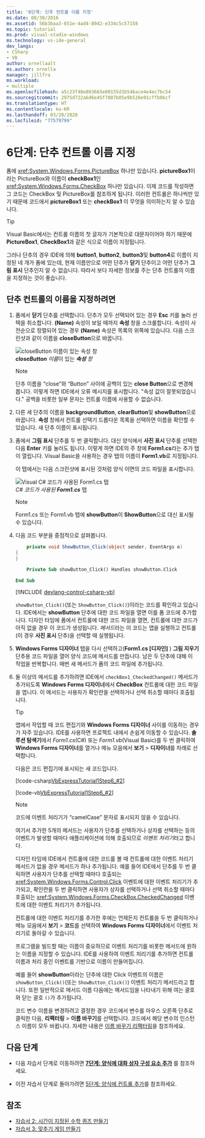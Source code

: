 ```yaml
---
title: '6단계: 단추 컨트롤 이름 지정'
ms.date: 08/30/2016
ms.assetid: 56b3baa3-651e-4ad4-8942-e334c5c57158
ms.topic: tutorial
ms.prod: visual-studio-windows
ms.technology: vs-ide-general
dev_langs:
- CSharp
- VB
author: ornellaalt
ms.author: ornella
manager: jillfra
ms.workload:
- multiple
ms.openlocfilehash: a5c23f48e803665e00155d1b546ace4e4ec7bc54
ms.sourcegitcommit: 2975d722a6d6e45f7887b05e9b526e91cffb0bcf
ms.translationtype: HT
ms.contentlocale: ko-KR
ms.lasthandoff: 03/20/2020
ms.locfileid: "77579799"
---
```

# <a name="step-6-name-your-button-controls"></a>6단계: 단추 컨트롤 이름 지정

폼에 <xref:System.Windows.Forms.PictureBox> 하나만 있습니다. **pictureBox1**이라는 PictureBox와 이름이 **checkBox1**인 <xref:System.Windows.Forms.CheckBox> 하나만 있습니다. 이제 코드를 작성하면 그 코드는 CheckBox 및 PictureBox를 참조하게 됩니다. 이러한 컨트롤은 하나씩만 있기 때문에 코드에서 **pictureBox1** 또는 **checkBox1** 이 무엇을 의미하는지 알 수 있습니다.

> [!TIP]
> Visual Basic에서는 컨트롤 이름의 첫 글자가 기본적으로 대문자이어야 하기 때문에 **PictureBox1**, **CheckBox1**과 같은 식으로 이름이 지정됩니다.

그러나 단추의 경우 IDE에 의해 **button1**, **button2**, **button3**및 **button4**로 이름이 지정된 네 개가 폼에 있는데, 현재 이름만으로 어떤 단추가 **닫기** 단추이고 어떤 단추가 **그림 표시** 단추인지 알 수 없습니다. 따라서 보다 자세한 정보를 주는 단추 컨트롤의 이름을 지정하는 것이 좋습니다.

## <a name="to-name-your-button-controls"></a>단추 컨트롤의 이름을 지정하려면

1. 폼에서 **닫기** 단추를 선택합니다. 단추가 모두 선택되어 있는 경우 **Esc** 키를 눌러 선택을 취소합니다. **(Name)** 속성이 보일 때까지 **속성** 창을 스크롤합니다. 속성이 사전순으로 정렬되어 있는 경우 **(Name)** 속성은 목록의 위쪽에 있습니다. 다음 스크린샷과 같이 이름을 **closeButton**으로 바꿉니다.

    ![closeButton 이름이 있는 속성 창](../ide/media/express_setnameproperty.png)<br>***closeButton*** *이름*이 있는 ***속성*** *창*

    > [!NOTE]
    > 단추 이름을 “close”와 “Button” 사이에 공백이 있는 **close Button**으로 변경해 봅니다. 이렇게 하면 IDE에서 오류 메시지를 표시합니다. "속성 값이 잘못되었습니다." 공백을 비롯한 일부 문자는 컨트롤 이름에 사용할 수 없습니다.

1. 다른 세 단추의 이름을 **backgroundButton**, **clearButton**및 **showButton**으로 바꿉니다.
**속성** 창에서 컨트롤 선택기 드롭다운 목록을 선택하면 이름을 확인할 수 있습니다. 새 단추 이름이 표시됩니다.

1. 폼에서 **그림 표시** 단추를 두 번 클릭합니다. 대신 양식에서 **사진 표시** 단추를 선택한 다음 **Enter** 키를 눌러도 됩니다. 이렇게 하면 IDE의 주 창에 **Form1.cs**라는 추가 탭이 열립니다. Visual Basic을 사용하는 경우 탭의 이름이 **Form1.vb**로 지정됩니다.

   이 탭에서는 다음 스크린샷에 표시된 것처럼 양식 이면의 코드 파일을 표시합니다.

    ![Visual C&#35; 코드가 사용된 Form1.cs 탭](../ide/media/express_showbuttoncode.png)<br>
*C# 코드가 사용된* ***Form1.cs*** 탭

    > [!NOTE]
    > Form1.cs 또는 Form1.vb 탭에 **showButton**이 **ShowButton**으로 대신 표시될 수 있습니다.

1. 다음 코드 부분을 중점적으로 살펴봅니다.

    ```csharp
        private void ShowButton_Click(object sender, EventArgs e)
    {
    }
    ```

    ```vb
        Private Sub showButton_Click() Handles showButton.Click

    End Sub
    ```

   [!INCLUDE [devlang-control-csharp-vb](./includes/devlang-control-csharp-vb.md)]

   `showButton_Click()`(또는 `ShowButton_Click()`)이라는 코드를 확인하고 있습니다. IDE에서는 **showButton** 단추에 대한 코드 파일을 열면 이를 폼 코드에 추가합니다. 디자인 타임에 폼에서 컨트롤에 대한 코드 파일을 열면, 컨트롤에 대한 코드가 아직 없을 경우 이 코드가 생성됩니다. *메서드*라는 이 코드는 앱을 실행하고 컨트롤(이 경우 **사진 표시** 단추)을 선택할 때 실행됩니다.

1. **Windows Forms 디자이너** 탭을 다시 선택하고(**Form1.cs [디자인]** ) **그림 지우기** 단추용 코드 파일을 열어 양식 코드에 메서드를 만듭니다. 남은 두 단추에 대해 이 작업을 반복합니다. 매번 새 메서드가 폼의 코드 파일에 추가됩니다.

1. 둘 이상의 메서드를 추가하려면 IDE에서 `checkBox1_CheckedChanged()` 메서드가 추가되도록 **Windows Forms 디자이너**에서 **CheckBox** 컨트롤에 대한 코드 파일을 엽니다. 이 메서드는 사용자가 확인란을 선택하거나 선택 취소할 때마다 호출됩니다.

   > [!TIP]
   > 앱에서 작업할 때 코드 편집기와 **Windows Forms 디자이너** 사이를 이동하는 경우가 자주 있습니다. IDE를 사용하면 프로젝트 내에서 손쉽게 이동할 수 있습니다. **솔루션 탐색기**에서 *Form1.cs*(C#) 또는 *Form1.vb*(Visual Basic)를 두 번 클릭하여 **Windows Forms 디자이너**를 열거나 메뉴 모음에서 **보기** >  **디자이너**를 차례로 선택합니다.

    다음은 코드 편집기에 표시되는 새 코드입니다.

    [!code-csharp[VbExpressTutorial1Step6_#2](../ide/codesnippet/CSharp/step-6-name-your-button-controls_2.cs)]

    [!code-vb[VbExpressTutorial1Step6_#2](../ide/codesnippet/VisualBasic/step-6-name-your-button-controls_2.vb)]

    > [!NOTE]
    > 코드에 이벤트 처리기가 “camelCase” 문자로 표시되지 않을 수 있습니다.

    여기서 추가한 5개의 메서드는 사용자가 단추를 선택하거나 상자를 선택하는 등의 이벤트가 발생할 때마다 애플리케이션에 의해 호출되므로 *이벤트 처리기*라고 합니다.

    디자인 타임에 IDE에서 컨트롤에 대한 코드를 볼 때 컨트롤에 대한 이벤트 처리기 메서드가 없을 경우 메서드가 하나 추가됩니다. 예를 들어 IDE에서 단추를 두 번 클릭하면 사용자가 단추를 선택할 때마다 호출되는 <xref:System.Windows.Forms.Control.Click> 이벤트에 대한 이벤트 처리기가 추가되고, 확인란을 두 번 클릭하면 사용자가 상자를 선택하거나 선택 취소할 때마다 호출되는 <xref:System.Windows.Forms.CheckBox.CheckedChanged> 이벤트에 대한 이벤트 처리기가 추가됩니다.

    컨트롤에 대한 이벤트 처리기를 추가한 후에는 언제든지 컨트롤을 두 번 클릭하거나 메뉴 모음에서 **보기** > **코드**를 선택하여 **Windows Forms 디자이너**에서 이벤트 처리기로 돌아갈 수 있습니다.

    프로그램을 빌드할 때는 이름이 중요하므로 이벤트 처리기를 비롯한 메서드에 원하는 이름을 지정할 수 있습니다. IDE를 사용하여 이벤트 처리기를 추가하면 컨트롤 이름과 처리 중인 이벤트를 기반으로 이름이 만들어집니다.

    예를 들어 **showButton**이라는 단추에 대한 Click 이벤트의 이름은 `showButton_Click()`(또는 `ShowButton_Click()`) 이벤트 처리기 메서드라고 합니다. 또한 일반적으로 메서드 이름 다음에는 메서드임을 나타내기 위해 여는 괄호와 닫는 괄호 `()`가 추가됩니다.

    코드 변수 이름을 변경하려고 결정한 경우 코드에서 변수를 마우스 오른쪽 단추로 클릭한 다음, **리팩터링** > **이름 바꾸기**를 선택합니다. 코드에서 해당 변수의 인스턴스 이름이 모두 바뀝니다. 자세한 내용은 [이름 바꾸기 리팩터링](../ide/reference/rename.md)을 참조하세요.

## <a name="next-steps"></a>다음 단계

* 다음 자습서 단계로 이동하려면 **[7단계: 양식에 대화 상자 구성 요소 추가](../ide/step-7-add-dialog-components-to-your-form.md)** 를 참조하세요.

* 이전 자습서 단계로 돌아가려면 [5단계: 양식에 컨트롤 추가](../ide/step-5-add-controls-to-your-form.md)를 참조하세요.

## <a name="see-also"></a>참조

* [자습서 2: 시간이 지정된 수학 퀴즈 만들기](tutorial-2-create-a-timed-math-quiz.md)
* [자습서 3: 맞추기 게임 만들기](tutorial-3-create-a-matching-game.md)
